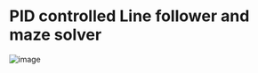# PID controlled Line follower and maze solver




![image](https://cloud.githubusercontent.com/assets/19586511/25291293/4d4607e8-2686-11e7-8858-be6371e8323e.png)

